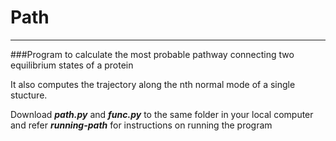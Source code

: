# Path
---

###Program to calculate the most probable pathway connecting two equilibrium states of a protein

It also computes the trajectory along the nth normal mode of a single stucture.

Download **_path.py_** and **_func.py_** to the same folder in your local computer and refer **_running-path_** for instructions on running the program
